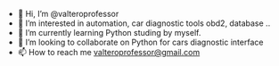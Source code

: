 - 👋 Hi, I’m @valteroprofessor
- 👀 I’m interested in automation, car diagnostic tools obd2, database ..
- 🌱 I’m currently learning Python studing by myself.
- 💞️ I’m looking to collaborate on Python for cars diagnostic interface
- 📫 How to reach me valteroprofessor@gmail.com

<!---
valteroprofessor/valteroprofessor is a ✨ special ✨ repository because its `README.md` (this file) appears on your GitHub profile.
You can click the Preview link to take a look at your changes.
--->
